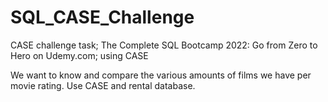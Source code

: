 # SQL_CASE_Challenge
CASE challenge task; The Complete SQL Bootcamp 2022: Go from Zero to Hero on Udemy.com; using CASE

We want to know and compare the various amounts of films we have per movie rating. Use CASE and rental database.
